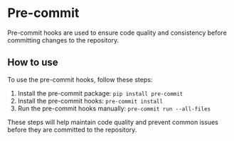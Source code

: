# Pre-commit

Pre-commit hooks are used to ensure code quality and consistency before committing changes to the repository.

## How to use

To use the pre-commit hooks, follow these steps:

1. Install the pre-commit package: `pip install pre-commit`
2. Install the pre-commit hooks: `pre-commit install`
3. Run the pre-commit hooks manually: `pre-commit run --all-files`

These steps will help maintain code quality and prevent common issues before they are committed to the repository.
